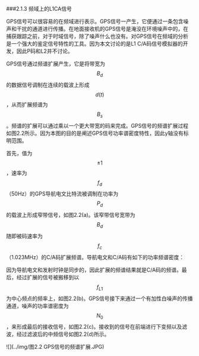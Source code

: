 ###2.1.3 频域上的L1CA信号

GPS信号可以很容易的在频域进行表示。GPS信号一产生，它便通过一条包含噪声和干扰的通道进行传播。在地面接收机的GPS信号是淹没在环境噪声中的，在捕获跟踪之前，对于时域信号，除了噪声什么也没有。对GPS信号在频域的分析是一个强大的鉴定信号特性的工具。因为本文讨论的是L1 C/A码信号模拟器的开发，因此P码和L2并不讨论。

GPS信号通过频谱扩展产生，它是将带宽为$$B_d$$的数据信号调制在连续的载波上形成$$d(t)$$，从而扩展频谱为$$B_s$$。频谱的扩展可以通过乘以一个更大带宽的码来完成。GPS信号的频谱扩展过程如图2.2所示。因为本图的目的是阐述GPS信号功率谱密度特性，因此y轴没有标明范围。

首先，值为$$\pm 1$$，速率为$$f_d$$（50Hz）的GPS导航电文比特流被调制在功率为$$P_d$$的载波上形成窄带信号，如图2.2(a)。该窄带信号宽带为$$B_d$$随即被码速率为$$f_c$$（1.023MHz）的C/A码扩展频谱。导航电文和C/A码有如下的功率频谱密度：

因为导航电文和发射时钟是同步的，因此扩展的频谱结果就是C/A码的频谱。最后，经过扩展的信号被搬移到以$$f_{L1}$$为中心频点的频率上，如图2.2(b)。GPS信号接下来通过一个有加性白噪声的传播通道，噪声的功率谱密度为$$N_0$$，来形成最后的接收信号，如图2.2(c)。接收到的信号在前端进行下变频以及滤波，经过滤波后的中频信号如图2.2(d)所示。

![](../img/图2.2 GPS信号的频谱扩展.JPG)